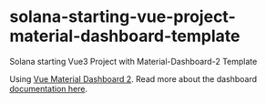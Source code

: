 # solana-starting-vue-project-material-dashboard-template
Solana starting Vue3 Project with Material-Dashboard-2 Template

Using [Vue Material Dashboard 2](http://demos.creative-tim.com/vue-material-dashboard-2/#/?ref=readme-vmd2). Read more about the dashboard [documentation here](https://www.creative-tim.com/learning-lab/vue/overview/material-dashboard/).
